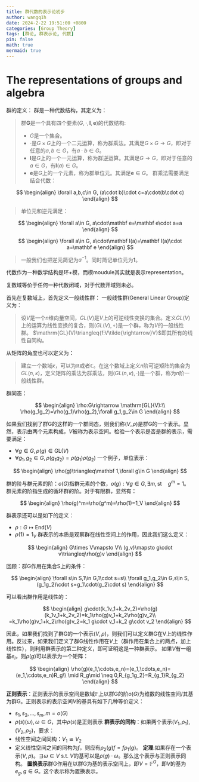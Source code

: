 ```yaml
---
title: 群代数的表示论初步
author: wangq1h
date: 2024-2-22 19:51:00 +0800
categories: [Group Theory]
tags: [群论, 群表示论, 代数]
pin: false
math: true
mermaid: true
---
```

# The representations of groups and algebra
群的定义：
群是一种代数结构，其定义为：
> 群$\mathbf G$是一个具有四个要素$(G,\cdot,\mathbf I, \mathbf e)$的代数结构:
> * $G$是一个集合。
> * $\cdot$是$G\times G$上的一个二元运算，称为群乘法。其满足$G\times G\rightarrow G$，即对于任意的$a,b\in G$，有$a\cdot b\in G$。
> * $\mathbf I$是$G$上的一个一元运算，称为群逆运算。其满足$G\rightarrow G$，即对于任意的$a\in G$，有$\mathbf I(a)\in G$。
> * $\mathbf e$是$G$上的一个元素，称为群单位元。其满足$\mathbf e\in G$。
> 群乘法需要满足结合代数：
> 
$$
\begin{align}
\forall a,b,c\in G, (a\cdot b)\cdot c=a\cdot(b\cdot c)
\end{align}
$$

> 单位元和逆元满足：
> 
$$
\begin{align}
\forall a\in G, a\cdot\mathbf e=\mathbf e\cdot a=a
\end{align}
$$

> 
$$
\begin{align}
\forall a\in G, a\cdot\mathbf I(a)=\mathbf I(a)\cdot a=\mathbf e
\end{align}
$$

> 一般我们也把逆元简记为$a^{-1}$。同时简记单位元为$\mathbf 1$。

代数作为一种数学结构是环+模，而模moudule其实就是表示representation。

复数域等价于任何一种代数闭域，对于代数开域则未必。

首先在复数域上，首先定义一般线性群：
一般线性群(General Linear Group)定义为：
> 设$V$是一个$n$维向量空间，$GL(V)$是$V$上的可逆线性变换的集合。定义$GL(V)$上的运算为线性变换的复合，则$(GL(V),\circ)$是一个群，称为$V$的一般线性群。
> $\mathrm{GL}(V)\triangleq{f:V\tilde{\rightarrow}V}$即其所有的线性自同构。

从矩阵的角度也可以定义为：
> 建立一个数域$\kappa$，可以为$\mathbb R$或者$\mathbb C$。在这个数域上定义$n$阶可逆矩阵的集合为$GL(n,\kappa)$，定义矩阵的乘法为群乘法，则$(GL(n,\kappa),\cdot)$是一个群，称为$n$阶一般线性群。

群同态：

$$
\begin{align}
\rho:G\rightarrow \mathrm{GL}(V):\\
\rho(g_1g_2)=\rho(g_1)\rho(g_2),\forall g_1,g_2\in G
\end{align}
$$

如果我们找到了群G的这样的一个群同态，则我们称$(V,\rho)$是群G的一个表示。显然，表示由两个元素构成，$V$被称为表示空间。检验一个表示是否是群的表示，需要满足：
* $\forall g\in G,\rho(g)\in \mathrm{GL}(V)$
* $\forall g_1,g_2\in G,\rho(g_1g_2)=\rho(g_1)\rho(g_2)$
一个例子，单位表示：

$$
\begin{align}
\rho(g)\triangleq\mathbf 1,\forall g\in G
\end{align}
$$

群的阶与群元素的阶：$o(G)$指群元素的个数，$o(g):\forall g\in G,\exists m, \text{st}\quad g^m=1$。群元素的阶指生成的循环群的阶。对于有限群，显然有：

$$
\begin{align}
\rho(g)^m=\rho(g^m)=\rho(1)=1_V
\end{align}
$$

群表示还可以是如下的定义：
* $\rho:G\mapsto \mathrm{End}(V)$
* $\rho(1)=1_V$
群表示的本质是观察群在线性空间上的作用，因此我们这么定义：

$$
\begin{align}
G\times V\mapsto V\\
(g,v)\mapsto g\cdot v\triangleq\rho(g)v
\end{align}
$$

回顾：群G作用在集合S上的条件：

$$
\begin{align}
\forall s\in S,1\in G,1\cdot s=s\\
\forall g_1,g_2\in G,s\in S,(g_1g_2)\cdot s=g_1\cdot(g_2\cdot s)
\end{align}
$$

可以看出群作用是线性的：

$$
\begin{align}
g\cdot(k_1v_1+k_2v_2)=\rho(g)(k_1v_1+k_2v_2)=k_1\rho(g)v_1+k_2\rho(g)v_2\\
=k_1\rho(g)v_1+k_2\rho(g)v_2=k_1 g\cdot v_1+k_2 g\cdot v_2
\end{align}
$$

因此，如果我们找到了群G的一个表示$(V,\rho)$，则我们可以定义群G在V上的线性作用。反过来，如果我们定义了群G线性作用在$V$上（群作用在集合上的两点，加上线性性），则利用群表示的第二种定义，即可证明这是一种群表示。
如果$V$有一组基${e_i}$，则$\rho(g)$可以表示为一个矩阵：

$$
\begin{align}
\rho(g)(e_1,\cdots,e_n)=(e_1,\cdots,e_n)=(e_1,\cdots,e_n)R_g\\
\mid R_g\mid \neq 0,R_{g_1g_2}=R_{g_1}R_{g_2}
\end{align}
$$

**正则表示**：正则表示的表示空间是数域$\mathbb F$上以群G的阶$o(G)$为维数的线性空间/其基为群G。正则表示的表示空间$V$的基具有如下几种等价定义：
* ${s_1,s_2,\dots,s_m},m=o(G)$
* ${\rho(s)(\omega)},\omega\in G$，其中$\rho(s)$是正则表示
**群表示的同构**：如果两个表示$(V_1,\rho_1),(V_2,\rho_2)$，要求：
* 线性空间之间同构：$V_1\cong V_2$
* 定义线性空间之间的同构为$f$，则应有$\rho_2(g)f=f\rho_1(g)$。
**定理**:如果存在一个表示$(V,\rho)$。$\exists \omega\in V$ s.t. $V$的基可以是${\rho(g)\cdot\omega}$。那么这个表示与正则表示同构。
**置换表示**群G作用在以群G为基的表示空间上，即$V=\mathbb F^G$，即$V$的基为${e_g},g\in G$。这个表示称为置换表示。